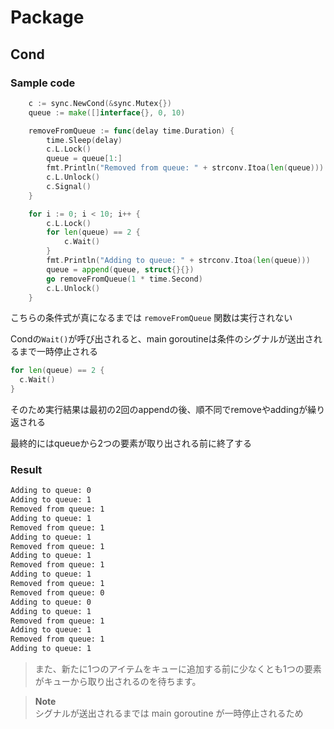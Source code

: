 # Package

## Cond

### Sample code

```go
	c := sync.NewCond(&sync.Mutex{})
	queue := make([]interface{}, 0, 10)

	removeFromQueue := func(delay time.Duration) {
		time.Sleep(delay)
		c.L.Lock()
		queue = queue[1:]
		fmt.Println("Removed from queue: " + strconv.Itoa(len(queue)))
		c.L.Unlock()
		c.Signal()
	}

	for i := 0; i < 10; i++ {
		c.L.Lock()
		for len(queue) == 2 {
			c.Wait()
		}
		fmt.Println("Adding to queue: " + strconv.Itoa(len(queue)))
		queue = append(queue, struct{}{})
		go removeFromQueue(1 * time.Second)
		c.L.Unlock()
	}
```

こちらの条件式が真になるまでは `removeFromQueue` 関数は実行されない  

Condの`Wait()`が呼び出されると、main goroutineは条件のシグナルが送出されるまで一時停止される  
 
```go
for len(queue) == 2 {
  c.Wait()
}
```

そのため実行結果は最初の2回のappendの後、順不同でremoveやaddingが繰り返される  

最終的にはqueueから2つの要素が取り出される前に終了する 

### Result

```zsh
Adding to queue: 0
Adding to queue: 1
Removed from queue: 1
Adding to queue: 1
Removed from queue: 1
Adding to queue: 1
Removed from queue: 1
Adding to queue: 1
Removed from queue: 1
Adding to queue: 1
Removed from queue: 1
Removed from queue: 0
Adding to queue: 0
Adding to queue: 1
Removed from queue: 1
Adding to queue: 1
Removed from queue: 1
Adding to queue: 1
```
> また、新たに1つのアイテムをキューに追加する前に少なくとも1つの要素がキューから取り出されるのを待ちます。  

> **Note**  
> シグナルが送出されるまでは main goroutine が一時停止されるため

